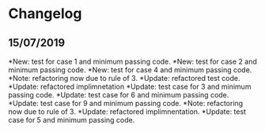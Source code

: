 ﻿# Changelog

15/07/2019
----------
*New: test for case 1 and minimum passing code.
*New: test for case 2 and minimum passing code.
*New: test for case 4 and minimum passing code.
*Note: refactoring now due to rule of 3.
*Update: refactored test code.
*Update: refactored implimnetation
*Update: test case for 3 and minimum passing code.
*Update: test case for 6 and minimum passing code.
*Update: test case for 9 and minimum passing code.
*Note: refactoring now due to rule of 3.
*Update: refactored implimnentation.
*Update: test case for 5 and minimum passing code.
